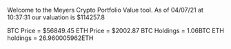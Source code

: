 Welcome to the Meyers Crypto Portfolio Value tool. 
As of 04/07/21 at 10:37:31 our valuation is $114257.8 

BTC Price = $56849.45
 ETH Price = $2002.87
BTC Holdings = 1.06BTC
 ETH holdings = 26.960005962ETH 
